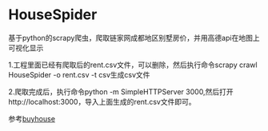 # HouseSpider
基于python的scrapy爬虫，爬取链家网成都地区别墅房价，并用高德api在地图上可视化显示

1.工程里面已经有爬取后的rent.csv文件，可以删除，然后执行命令scrapy crawl HouseSpider -o rent.csv -t csv生成csv文件

2.爬取完成后，执行命令python -m SimpleHTTPServer 3000,然后打开http://localhost:3000，导入上面生成的rent.csv文件即可。

参考[buyhouse](https://github.com/happyte/buyhouse)
